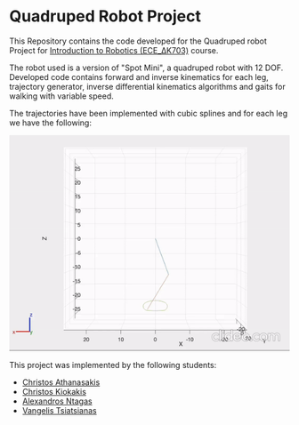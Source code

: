 # Quadruped Robot Project

This Repository contains the code developed for the Quadruped robot Project for [Introduction to Robotics (ECE_ΔK703)](https://www.ece.upatras.gr/index.php/el/undergraduate/under-courses/ece-dk703-eisagogi-sti-rompotiki.html) course.

The robot used is a version of "Spot Mini", a quadruped robot with 12 DOF. Developed code 
contains forward and inverse kinematics for each leg, trajectory generator, inverse differential kinematics algorithms and gaits for walking with variable speed.

The trajectories have been implemented with cubic splines and for each leg we have the following:

![](resources/trajectory.gif)

This project was implemented by the following students:
- [Christos Athanasakis](https://github.com/athanasac)
- [Christos Kiokakis](https://github.com/ChristosK17)
- [Alexandros Ntagas](https://github.com/NtagkasAlex)
- [Vangelis Tsiatsianas](https://github.com/VagTsiats)







